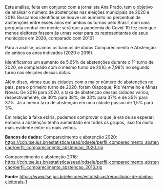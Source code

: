 Esta análise, feita em conjunto com a jornalista Ana Prado, tem o objetivo de analisar o número de abstenções nas eleições municipais de 2020 e 2016. Buscamos identificar se houve um aumento no percentual de abstenções entre esses anos em ambos os turnos pelo Brasil, com uma pergunta central em mente: será que a pandemia do Covid-19 fez com que menos eleitores fossem às urnas votar para os representantes de seus municípios em 2020, comparado com 2016?

Para a análise, usamos os bancos de dados Comparecimento e Abstenção de ambos os anos indicados (2020 e 2016). 

Identificamos um aumento de 5,65% de abstenções durante o 1º turno de 2020, se comparado com o mesmo turno de 2016; e 7,98% no segundo turno nas eleições dessas datas.

Além disso, vimos que as cidades com o maior número de abstenções no país, para o primeiro turno de 2020, foram Oiapoque, Rio Vermelho e Minas Novas. De 2016 para 2020, a taxa de abstenção dessas cidades variou, respectivamente, de 30% para 38%, de 33% para 37% e de 35% para 37%. Já a menor taxa de abstenção em uma cidade passou de 1,5% para 3%.

Em relação à faixa etária, pudemos comprovar o que já era de se esperar: embora a abstenção tenha aumentado em todos os grupos, isso foi muito mais evidente entre os mais velhos.

**Bancos de dados:**
Comparecimento e abstenção 2020: https://cdn.tse.jus.br/estatistica/sead/odsele/perfil_comparecimento_abstencao/perfil_comparecimento_abstencao_2020.zip

Comparecimento e abstenção 2016: 
https://cdn.tse.jus.br/estatistica/sead/odsele/perfil_comparecimento_abstencao/perfil_comparecimento_abstencao_2016.zip

**Fonte:** https://www.tse.jus.br/eleicoes/estatisticas/repositorio-de-dados-eleitorais-1
